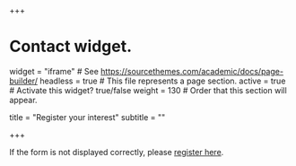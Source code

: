 +++
# Contact widget.
widget = "iframe"  # See https://sourcethemes.com/academic/docs/page-builder/
headless = true  # This file represents a page section.
active = true  # Activate this widget? true/false
weight = 130  # Order that this section will appear.

title = "Register your interest"
subtitle = ""

+++
<div id="qualtrics-form-1">
</div>
<p>
If the form is not displayed correctly, please <a href="https://ubc.ca1.qualtrics.com/jfe/form/SV_6JYfKdqTsK7nkpf">register here</a>.
</p>

